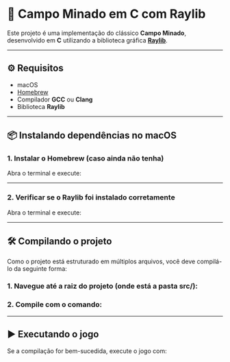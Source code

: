 # 🧨 Campo Minado em C com Raylib

Este projeto é uma implementação do clássico **Campo Minado**, desenvolvido em **C** utilizando a biblioteca gráfica **[Raylib](https://www.raylib.com/)**.

---

## ⚙️ Requisitos

- macOS  
- [Homebrew](https://brew.sh/)  
- Compilador **GCC** ou **Clang**  
- Biblioteca **Raylib**

---

## 📦 Instalando dependências no macOS

### 1. Instalar o Homebrew (caso ainda não tenha)
Abra o terminal e execute:

---

### 2. Verificar se o Raylib foi instalado corretamente
Abra o terminal e execute:

---

## 🛠️ Compilando o projeto
Como o projeto está estruturado em múltiplos arquivos, você deve compilá-lo da seguinte forma:

### 1. Navegue até a raiz do projeto (onde está a pasta src/):

### 2. Compile com o comando:

---

## ▶️ Executando o jogo
Se a compilação for bem-sucedida, execute o jogo com:
